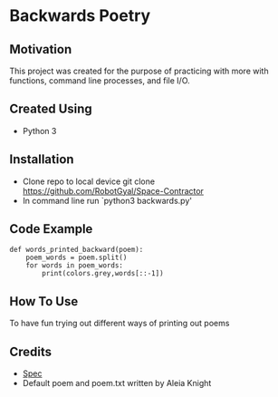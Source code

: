 # Backwards Poetry

## Motivation
This project was created for the purpose of practicing with more with functions, command line processes, and file I/O.

## Created Using
* Python 3

## Installation
* Clone repo to local device git clone https://github.com/RobotGyal/Space-Contractor
* In command line run `python3 backwards.py'

## Code Example
```
def words_printed_backward(poem):
    poem_words = poem.split()
    for words in poem_words:
        print(colors.grey,words[::-1])
```

## How To Use
To have fun trying out different ways of printing out poems

## Credits
* [Spec](https://github.com/Make-School-Courses/CS-1.1-Intro-to-Programming/blob/master/Projects/Poetry.md)
* Default poem and poem.txt written by Aleia Knight